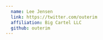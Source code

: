 ```yaml
---
  name: Lee Jensen
  link: https://twitter.com/outerim
  affiliation: Big Cartel LLC
  github: outerim
---
```

